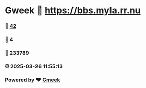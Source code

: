 # Gweek :link: https://bbs.myla.rr.nu 
### :page_facing_up: [42](https://bbs.myla.rr.nu/tag.html) 
### :speech_balloon: 4 
### :hibiscus: 233789 
### :alarm_clock: 2025-03-26 11:55:13 
### Powered by :heart: [Gmeek](https://github.com/Meekdai/Gmeek)
